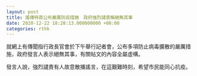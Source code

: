 ```yaml
---
layout: post
title: 謠傳特首公布嚴厲防疫措施　政府強烈譴責稱絕無其事
date: 2020-12-22 18:28:13.000000000 +08:00
categories: rthk
---
```


​就網上有傳聞指行政長官會於下午舉行記者會，公布多項防止病毒擴散的嚴厲措施，政府發言人表示絕無其事，有關帖文的內容全屬虛構。

發言人說，強烈譴責有人故意散播謠言，在這艱難時刻，希望市民能同心抗疫。
